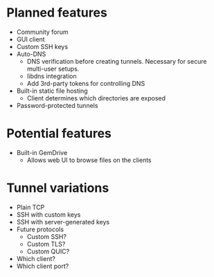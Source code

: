 # Planned features

* Community forum
* GUI client
* Custom SSH keys
* Auto-DNS
  * DNS verification before creating tunnels. Necessary for secure multi-user
    setups.
  * libdns integration
  * Add 3rd-party tokens for controlling DNS
* Built-in static file hosting
  * Client determines which directories are exposed
* Password-protected tunnels


# Potential features

* Built-in GemDrive
  * Allows web UI to browse files on the clients


# Tunnel variations

* Plain TCP
* SSH with custom keys
* SSH with server-generated keys
* Future protocols
  * Custom SSH?
  * Custom TLS?
  * Custom QUIC?
* Which client?
* Which client port?
